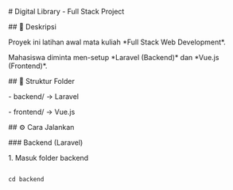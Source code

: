 \# Digital Library - Full Stack Project



\## 📌 Deskripsi

Proyek ini latihan awal mata kuliah \*Full Stack Web Development\*.  

Mahasiswa diminta men-setup \*Laravel (Backend)\* dan \*Vue.js (Frontend)\*.



\## 📂 Struktur Folder

\- backend/ → Laravel

\- frontend/ → Vue.js



\## ⚙ Cara Jalankan



\### Backend (Laravel)

1\. Masuk folder backend

```bash

cd backend

